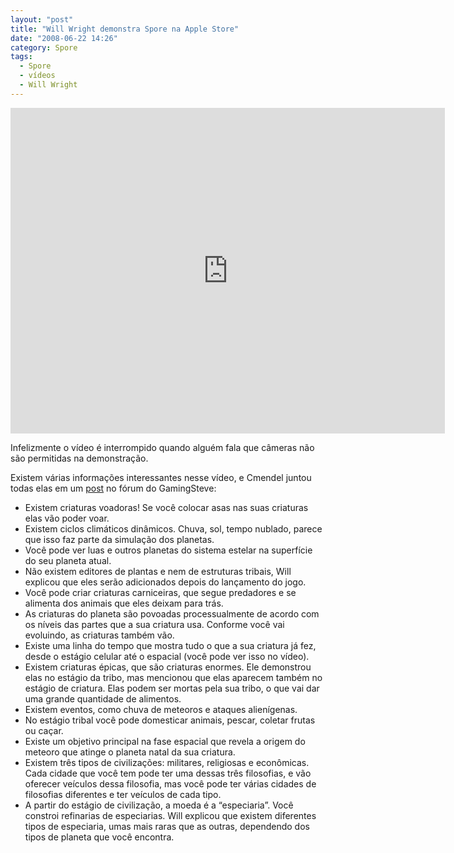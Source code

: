 ```yaml
---
layout: "post"
title: "Will Wright demonstra Spore na Apple Store"
date: "2008-06-22 14:26"
category: Spore
tags:
  - Spore
  - vídeos
  - Will Wright
---
```


<iframe width="695" height="521" src="https://www.youtube-nocookie.com/embed/rlZZ16_c8Eg" frameborder="0" allow="accelerometer; autoplay; encrypted-media; gyroscope; picture-in-picture" allowfullscreen></iframe>

Infelizmente o vídeo é interrompido quando alguém fala que câmeras não são permitidas na demonstração.

Existem várias informações interessantes nesse vídeo, e Cmendel juntou todas elas em um [post](http://www.gamingsteve.com/blab/index.php?topic=13073.0) no fórum do GamingSteve:

- Existem criaturas voadoras! Se você colocar asas nas suas criaturas elas vão poder voar.
- Existem ciclos climáticos dinâmicos. Chuva, sol, tempo nublado, parece que isso faz parte da simulação dos planetas.
- Você pode ver luas e outros planetas do sistema estelar na superfície do seu planeta atual.
- Não existem editores de plantas e nem de estruturas tribais, Will explicou que eles serão adicionados depois do lançamento do jogo.
- Você pode criar criaturas carniceiras, que segue predadores e se alimenta dos animais que eles deixam para trás.
- As criaturas do planeta são povoadas processualmente de acordo com os níveis das partes que a sua criatura usa. Conforme você vai evoluindo, as criaturas também vão.
- Existe uma linha do tempo que mostra tudo o que a sua criatura já fez, desde o estágio celular até o espacial (você pode ver isso no vídeo).
- Existem criaturas épicas, que são criaturas enormes. Ele demonstrou elas no estágio da tribo, mas mencionou que elas aparecem também no estágio de criatura. Elas podem ser mortas pela sua tribo, o que vai dar uma grande quantidade de alimentos.
- Existem eventos, como chuva de meteoros e ataques alienígenas.
- No estágio tribal você pode domesticar animais, pescar, coletar frutas ou caçar.
- Existe um objetivo principal na fase espacial que revela a origem do meteoro que atinge o planeta natal da sua criatura.
- Existem três tipos de civilizações: militares, religiosas e econômicas. Cada cidade que você tem pode ter uma dessas três filosofias, e vão oferecer veículos dessa filosofia, mas você pode ter várias cidades de filosofias diferentes e ter veículos de cada tipo.
- A partir do estágio de civilização, a moeda é a “especiaria”. Você constroi refinarias de especiarias. Will explicou que existem diferentes tipos de especiaria, umas mais raras que as outras, dependendo dos tipos de planeta que você encontra.
